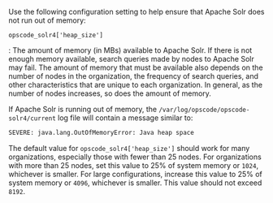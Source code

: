 Use the following configuration setting to help ensure that Apache Solr
does not run out of memory:

`opscode_solr4['heap_size']`

:   The amount of memory (in MBs) available to Apache Solr. If there is
    not enough memory available, search queries made by nodes to Apache
    Solr may fail. The amount of memory that must be available also
    depends on the number of nodes in the organization, the frequency of
    search queries, and other characteristics that are unique to each
    organization. In general, as the number of nodes increases, so does
    the amount of memory.

If Apache Solr is running out of memory, the
`/var/log/opscode/opscode-solr4/current` log file will contain a message
similar to:

```bash
SEVERE: java.lang.OutOfMemoryError: Java heap space
```

The default value for `opscode_solr4['heap_size']` should work for many
organizations, especially those with fewer than 25 nodes. For
organizations with more than 25 nodes, set this value to 25% of system
memory or `1024`, whichever is smaller. For large configurations,
increase this value to 25% of system memory or `4096`, whichever is
smaller. This value should not exceed `8192`.
